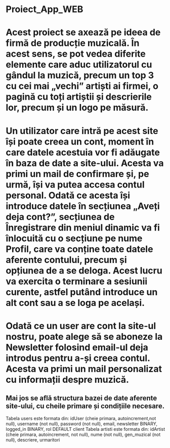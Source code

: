 # Proiect_App_WEB

# Acest proiect se axează pe ideea de firmă de producție muzicală. În acest sens, se pot vedea diferite elemente care aduc utilizatorul cu gândul la muzică, precum un top 3 cu cei mai „vechi” artiști ai firmei, o pagină cu toți artiștii și descrierile lor, precum și un logo pe măsură. 
# Un utilizator care intră pe acest site își poate creea un cont, moment în care datele acestuia vor fi adăugate în baza de date a site-ului. Acesta va primi un mail de confirmare și, pe urmă, își va putea accesa contul personal. Odată ce acesta își introduce datele în secțiunea „Aveți deja cont?”, secțiunea de Înregistrare din meniul dinamic va fi înlocuită cu o secțiune pe nume Profil, care va conține toate datele aferente contului, precum și opțiunea de a se deloga. Acest lucru va exercita o terminare a sesiunii curente, astfel putând introduce un alt cont sau a se loga pe același.
# Odată ce un user are cont la site-ul nostru, poate alege să se aboneze la Newsletter folosind email-ul deja introdus pentru a-și creea contul. Acesta va primi un mail personalizat cu informații despre muzică. 
## Mai jos se află structura bazei de date aferente site-ului, cu cheile primare și condițiile necesare.
Tabela users este formata din:  idUser (cheie primara, autoincrement,not null), username (not null), password (not null), email, newsletter BINARY, logged_in BINARY, rol DEFAULT client
Tabela artisti este formata din: idArtist (cheie primara, autoincrement, not null), nume (not null), gen_muzical (not null), descriere, urmaritori
